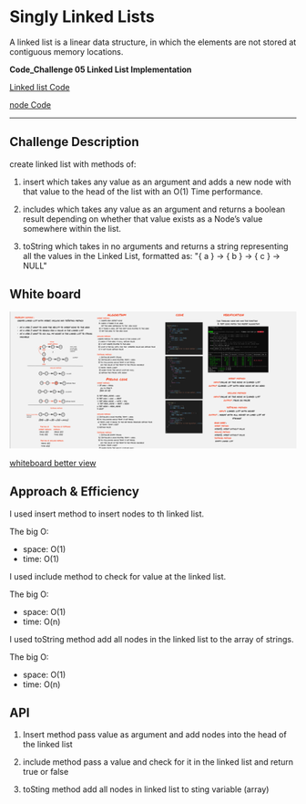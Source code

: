 
# Singly Linked Lists

A linked list is a linear data structure, in which the elements are not stored at contiguous memory locations.

**Code_Challenge 05  Linked List Implementation**


[Linked list Code](./linked-list/linked-list.js)

[node Code](./linked-list/node.js)


----------------------


## Challenge Description

create linked list with methods of:
1. insert which takes any value as an argument and adds a new node with that value to the head of the list with an O(1) Time performance.
   
 2. includes which takes any value as an argument and returns a boolean result depending on whether that value exists as a Node’s value somewhere within the list.
   
 3. toString which takes in no arguments and returns a string representing all the values in the Linked List, formatted as:
"{ a } -> { b } -> { c } -> NULL"

## White board

![linked list ](linked-list.PNG)

[whiteboard better view ](https://miro.com/app/board/o9J_lCjYNus=/)

## Approach & Efficiency

I used insert method to insert nodes to th linked list.

The big O:
- space: O(1)
- time: O(1)

I used include method to check for value at the linked list. 

The big O:
- space: O(1)
- time: O(n)


I used toString method add all nodes in the linked list to the array of strings. 

The big O:
- space: O(1)
- time: O(n) 


## API
1. Insert method pass value as argument and add nodes into the head of the linked list 

2. include method pass a value and check for it in the linked list and return true or false 

3. toSting method add all nodes in linked list to sting variable (array)
  


